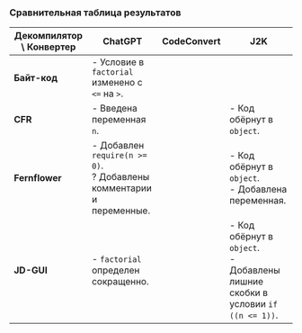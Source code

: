 ### Сравнительная таблица результатов

| **Декомпилятор \ Конвертер** | **ChatGPT**                                                            | **CodeConvert** | **J2K**                                                                           |
|------------------------------|------------------------------------------------------------------------|-----------------|-----------------------------------------------------------------------------------|
| **Байт-код**                 | - Условие в `factorial` изменено с `<=` на `>`.                        |                 |                                                                                   |
| **CFR**                      | - Введена переменная `n`.                                              |                 | - Код обёрнут в `object`.                                                         |
| **Fernflower**               | - Добавлен `require(n >= 0)`.<br>? Добавлены комментарии и переменные. |                 | - Код обёрнут в `object`.<br>- Добавлена переменная.                              |
| **JD-GUI**                   | - `factorial` определен сокращенно.                                    |                 | - Код обёрнут в `object`.<br>- Добавлены лишние скобки в условии `if ((n <= 1))`. |